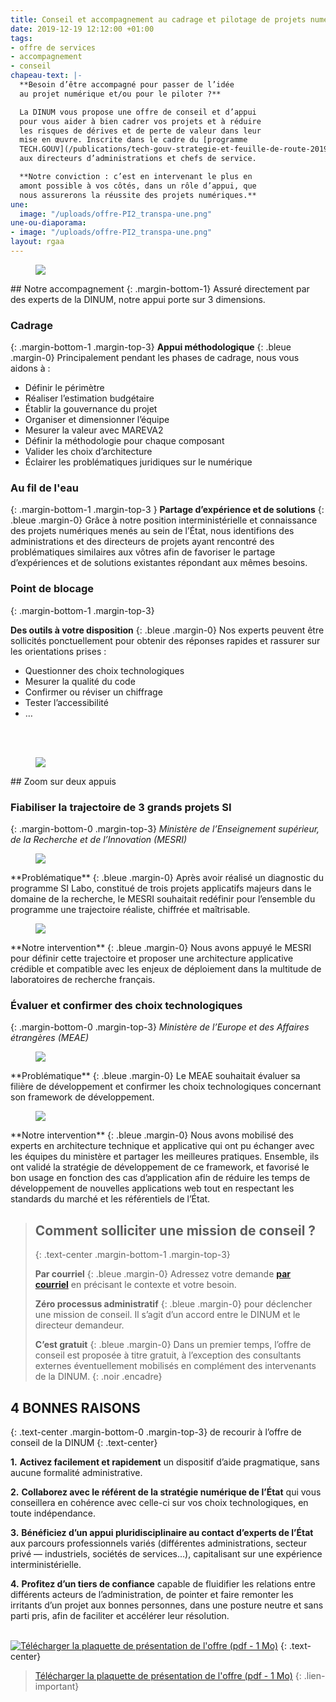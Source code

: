 ```yaml
---
title: Conseil et accompagnement au cadrage et pilotage de projets numériques
date: 2019-12-19 12:12:00 +01:00
tags:
- offre de services
- accompagnement
- conseil
chapeau-text: |-
  **Besoin d’être accompagné pour passer de l’idée
  au projet numérique et/ou pour le piloter ?**

  La DINUM vous propose une offre de conseil et d’appui
  pour vous aider à bien cadrer vos projets et à réduire
  les risques de dérives et de perte de valeur dans leur
  mise en œuvre. Inscrite dans le cadre du [programme
  TECH.GOUV](/publications/tech-gouv-strategie-et-feuille-de-route-2019-2021/), cette offre s’adresse principalement
  aux directeurs d’administrations et chefs de service.

  **Notre conviction : c’est en intervenant le plus en
  amont possible à vos côtés, dans un rôle d’appui, que
  nous assurerons la réussite des projets numériques.**
une:
  image: "/uploads/offre-PI2_transpa-une.png"
une-ou-diaporama:
- image: "/uploads/offre-PI2_transpa-une.png"
layout: rgaa
---
```


<figure class='image-left' style='width: 10%;'>
<img src="/uploads/picto-accompagnement.png"/>
</figure>## Notre accompagnement
{: .margin-bottom-1}
Assuré directement par des experts de la DINUM, notre appui porte sur 3 dimensions.

### Cadrage
{: .margin-bottom-1 .margin-top-3}
**Appui méthodologique**
{: .bleue .margin-0}
Principalement pendant les phases de cadrage, nous vous aidons à :

* Définir le périmètre
* Réaliser l’estimation budgétaire
* Établir la gouvernance du projet
* Organiser et dimensionner l’équipe
* Mesurer la valeur avec MAREVA2
* Définir la méthodologie pour chaque composant
* Valider les choix d’architecture
* Éclairer les problématiques juridiques sur le numérique

### Au fil de l'eau
{: .margin-bottom-1 .margin-top-3 }
**Partage d’expérience et de solutions**
{: .bleue .margin-0}
Grâce à notre position interministérielle et connaissance des projets numériques menés au sein de l’État, nous identifions des administrations et des directeurs de projets ayant rencontré des problématiques similaires aux vôtres afin de favoriser le partage d’expériences et de solutions existantes répondant aux mêmes besoins.

### Point de blocage
{: .margin-bottom-1 .margin-top-3}

**Des outils à votre disposition**
{: .bleue .margin-0}
Nos experts peuvent être sollicités ponctuellement pour obtenir des réponses rapides et rassurer sur les orientations prises :
* Questionner des choix technologiques
* Mesurer la qualité du code
* Confirmer ou réviser un chiffrage
* Tester l’accessibilité
* …
<br>
<br>

<figure class='image-left' style='width: 6%;'>
<img src="/uploads/picto-zoom.png"/>
</figure>## Zoom sur deux appuis

### Fiabiliser la trajectoire de 3 grands projets SI
{: .margin-bottom-0 .margin-top-3}
*Ministère de l’Enseignement supérieur, de la Recherche et de l’Innovation (MESRI)*

<figure class='image-left' style='width: 4%;'>
<img src="/uploads/picto-problematique.png"/>
</figure>**Problématique**
{: .bleue .margin-0}
Après avoir réalisé un diagnostic du programme SI Labo, constitué de trois projets applicatifs majeurs dans le domaine de la recherche, le MESRI souhaitait redéfinir pour l’ensemble du programme une trajectoire réaliste, chiffrée et maîtrisable.

<figure class='image-left' style='width: 4%;'>
<img src="/uploads/picto-intervention.png"/>
</figure>**Notre intervention**
{: .bleue .margin-0}
Nous avons appuyé le MESRI pour définir cette trajectoire et proposer une architecture applicative crédible et compatible avec les enjeux de déploiement dans la multitude de laboratoires de recherche français.

### Évaluer et confirmer des choix technologiques
{: .margin-bottom-0 .margin-top-3}
*Ministère de l’Europe et des Affaires étrangères (MEAE)*

<figure class='image-left' style='width: 4%;'>
<img src="/uploads/picto-problematique.png"/>
</figure>**Problématique**
{: .bleue .margin-0}
Le MEAE souhaitait évaluer sa filière de développement et confirmer les choix technologiques concernant son framework de développement.

<figure class='image-left' style='width: 4%;'>
<img src="/uploads/picto-intervention.png"/>
</figure>**Notre intervention**
{: .bleue .margin-0}
Nous avons mobilisé des experts en architecture technique et applicative qui ont pu échanger avec les équipes du ministère et partager les meilleures pratiques. Ensemble, ils ont validé la stratégie de développement de ce framework, et favorisé le bon usage en fonction des cas d’application afin de réduire les temps de développement de nouvelles applications web tout en respectant les standards du marché et les référentiels de l’État.

> ## Comment solliciter une mission de conseil ?
> {: .text-center .margin-bottom-1 .margin-top-3}
> 
> **Par courriel**
> {: .bleue .margin-0}
> Adressez votre demande **[par courriel](mailto:sec-directeur.dinum@modernisation.gouv.fr)** en précisant le contexte et votre besoin.
> 
>
> **Zéro processus administratif**
> {: .bleue .margin-0}
> pour déclencher une mission de conseil. Il s’agit d’un accord entre
> le DINUM et le directeur demandeur.
> 
>
> **C’est gratuit**
> {: .bleue .margin-0}
> Dans un premier temps, l’offre de conseil est proposée à titre gratuit, à l’exception des consultants externes éventuellement mobilisés en complément des intervenants de la DINUM.
{: .noir .encadre}

## 4 BONNES RAISONS
{: .text-center .margin-bottom-0 .margin-top-3}
de recourir à l’offre de conseil de la DINUM
{: .text-center}

**1.** **Activez facilement et rapidement** un dispositif d’aide pragmatique, sans aucune formalité administrative.

**2.** **Collaborez avec le référent de la stratégie numérique de l’État** qui vous conseillera en cohérence avec celle-ci sur vos choix technologiques, en toute indépendance.

**3.** **Bénéficiez d’un appui pluridisciplinaire au contact d’experts de l’État** aux parcours professionnels variés (différentes administrations, secteur privé — industriels, sociétés de services…), capitalisant sur une expérience interministérielle.

**4.** **Profitez d’un tiers de confiance** capable de fluidifier les relations entre différents acteurs de l’administration, de pointer et faire remonter les irritants d’un projet aux bonnes personnes, dans une posture neutre et sans parti pris, afin de faciliter et accélérer leur résolution.
<br>
<br>

[![Télécharger la plaquette de présentation de l'offre (pdf - 1&nbsp;Mo)](/uploads/capture-plaquette-PI2-contour.png)](/uploads/Plaquette_offre_de_conseil-pilotage_print.pdf "Télécharger la plaquette de présentation de l'offre (pdf - 1&nbsp;Mo)")
{: .text-center}
> [Télécharger la plaquette de présentation de l'offre (pdf - 1&nbsp;Mo)](/uploads/Plaquette_offre_de_conseil-pilotage_print.pdf)
{: .lien-important}